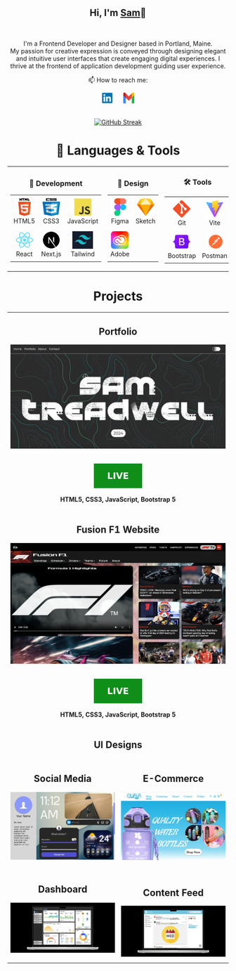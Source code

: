 <h2 align="center">Hi, I'm <a href="https://www.linkedin.com/in/sam-treadwell-70b548272/"  
  title="Profile">Sam</a>👋</h2>
<br>

<p align="center" width="50vw">
I'm a Frontend Developer and Designer based in Portland, Maine.<br>
My passion for creative expression is conveyed through designing elegant and intuitive user interfaces that create engaging digital experiences.
I thrive at the frontend of application development guiding user experience.

<div align="center">
  <p>📫 How to reach me:</p>
  <a href="https://www.linkedin.com/in/sam-treadwell-70b548272/" style="margin-right: 10px; text-decoration: none;">
    <img src="icons/linkedin.svg" alt="LinkedIn" height="25" width="25" />
  </a>
  <a href="mailto:s.treadwell11@gmail.com" style="margin-left: 10px; text-decoration: none;">
    <img src="icons/gmail.svg" alt="Gmail" height="25" width="25" />
  </a>
</div>
<br>

<p align="center">
  <a href="https://git.io/streak-stats">
    <img src="https://streak-stats.demolab.com?user=treaddevs&theme=dark" alt="GitHub Streak"/>
  </a>
</p>

<h1 align="center">🚀 Languages & Tools</h1>

<table align="center">
  <tr>
    <td>
      <h3 align="center">👾 Development</h3>
      <table>
        <tr>
          <td align="center" height="70" width="70">
            <img src="icons/html.png" alt="HTML" width="40" height="40"/><br/>HTML5
          </td>
          <td align="center" height="70" width="70">
            <img src="icons/css.png" alt="CSS" width="40" height="40"/><br/>CSS3
          </td>
          <td align="center" height="70" width="70">
            <img src="icons/javascript.svg" alt="JavaScript" width="40" height="40"/><br/>JavaScript
          </td>
        </tr>
        <tr>
          <td align="center" height="70" width="70">
            <img src="icons/react.svg" alt="React" width="40" height="40"/><br/>React
          </td>
          <td align="center" height="70" width="70">
            <img src="icons/next.svg" alt="Next.js" width="40" height="40"/><br/>Next.js
          </td>
          <td align="center" height="70" width="70">
            <img src="icons/tailwind.png" alt="Tailwind CSS" height="40"/><br/>Tailwind
          </td>
        </tr>
      </table>
    </td>
    <td>
      <h3 align="center">🎨 Design</h3>
      <table>
        <tr>
          <td align="center" height="70" width="70">
            <img src="icons/figma.svg" alt="Figma" width="40" height="40"/><br/>Figma
          </td>
          <td align="center" height="70" width="70">
            <img src="icons/sketch.png" alt="Sketch" width="40" height="40"/><br/>Sketch
          </td>
        </tr>
        <tr>
          <td align="center" height="70" width="70">
            <img src="icons/adobe.png" alt="Adobe Creative Cloud" width="40" height="40"/><br/>Adobe
          </td>
          <td align="center" height="70" width="70">
          </td>
        </tr>
      </table>
    </td>
    <td>
      <h3 align="center">🛠️ Tools</h3>
      <table>
        <tr>
          <td align="center" height="70" width="70">
            <img src="icons/git.svg" alt="Git" width="40" height="40"/><br/>Git
          </td>
          <td align="center" height="70" width="70">
            <img src="icons/vite.svg" alt="Vite" width="40" height="40"/><br/>Vite
          </td>
        </tr>
        <tr>
          <td align="center" height="70" width="70">
            <img src="icons/bootstrap.png" alt="Bootstrap" width="40" height="40"/><br/>Bootstrap
          </td>
          <td align="center" height="70" width="70">
            <img src="icons/postman.svg" alt="Postman" width="40" height="40"/><br/>Postman
          </td>
        </tr>
      </table>
    </td>
  </tr>
</table>

<h1 align="center">Projects</h1>

<table>
  <tr>
    <!-- <td width='50%'></td> -->
      <td width='50%' colspan=2>
      <h2 align='center'>Portfolio</h2>
      <div align='center'>  
        <a href='https://www.samtreadwell.com/'> 
          <img src='media/WebThumbnail.png' alt='Portfolio Website'/>
        </a>
        <br>
        <br>
        <p>
          <a href='https://www.samtreadwell.com/' target="_blank" rel="noopener noreferrer"> 
            <img src='icons/live.svg'/>
          </a>
        </p>
        <p><strong>HTML5, CSS3, JavaScript, Bootstrap 5</strong></p>
      </div>
    </td>
     <tr>
      <tr>
      <td width='50%' colspan=2>
      <h2 align='center'>Fusion F1 Website</h2>
      <div align='center'>  
        <a href='https://treaddevs.github.io/Fusion-F1/'>
          <img src='media/Fusion-F1_Website.png' alt='Fusion F1 Website'/>
        </a>
        <br>
        <br>
        <p>
          <a href='https://treaddevs.github.io/Fusion-F1/' target="_blank" rel="noopener noreferrer">
            <img src='icons/live.svg'/>
          </a>
        </p>
        <p><strong>HTML5, CSS3, JavaScript, Bootstrap 5</strong></p>
      </div>
    </td>
  </tr>
  <tr>
    <td colspan="2" align="center">
      <h2>UI Designs</h2>
    </td>
  </tr>
  <tr>
    <td width='50%'>
      <h2 align='center'>Social Media</h2>
      <div align='center'>  
        <a>
          <img src='media/Profile.jpg' alt='Social Media UI'/>
        </a>
        <br>
        <br>
      </div>
    </td>
    <td width='50%'>
      <h2 align='center'>E-Commerce</h2>
      <div align='center'>  
        <a>
          <img src='media/Quala.png' alt='Quala Water Bottles'/>
        </a>
        <br>
        <br>
      </div>
    </td>
  </tr>
   <tr>
    <td width='50%'>
      <h2 align='center'>Dashboard</h2>
      <div align='center'>  
        <a>
          <img src='media/Solana_UI.png' alt='Solana Solar Dashboard UI'/>
        </a>
        <br>
        <br>
      </div>
    </td>
    <td width='50%'>
      <h2 align='center'>Content Feed</h2>
       <div align='center'>  
        <a>
          <img src='media/ESOL.png' alt='ESOL Resources Platform'/>
        </a>
        <br>
      </div>
    </td>
  </tr>
</table>
